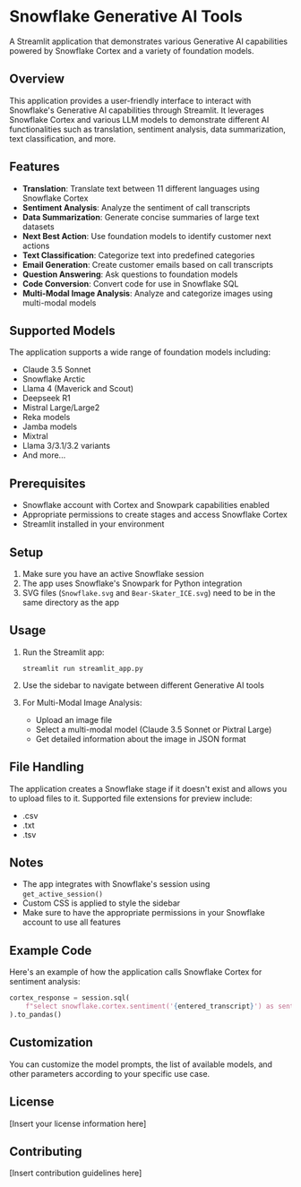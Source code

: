 # Snowflake Generative AI Tools

A Streamlit application that demonstrates various Generative AI capabilities powered by Snowflake Cortex and a variety of foundation models.

## Overview

This application provides a user-friendly interface to interact with Snowflake's Generative AI capabilities through Streamlit. It leverages Snowflake Cortex and various LLM models to demonstrate different AI functionalities such as translation, sentiment analysis, data summarization, text classification, and more.

## Features

- **Translation**: Translate text between 11 different languages using Snowflake Cortex
- **Sentiment Analysis**: Analyze the sentiment of call transcripts
- **Data Summarization**: Generate concise summaries of large text datasets
- **Next Best Action**: Use foundation models to identify customer next actions
- **Text Classification**: Categorize text into predefined categories
- **Email Generation**: Create customer emails based on call transcripts
- **Question Answering**: Ask questions to foundation models
- **Code Conversion**: Convert code for use in Snowflake SQL
- **Multi-Modal Image Analysis**: Analyze and categorize images using multi-modal models

## Supported Models

The application supports a wide range of foundation models including:

- Claude 3.5 Sonnet
- Snowflake Arctic
- Llama 4 (Maverick and Scout)
- Deepseek R1
- Mistral Large/Large2
- Reka models
- Jamba models
- Mixtral
- Llama 3/3.1/3.2 variants
- And more...

## Prerequisites

- Snowflake account with Cortex and Snowpark capabilities enabled
- Appropriate permissions to create stages and access Snowflake Cortex
- Streamlit installed in your environment

## Setup

1. Make sure you have an active Snowflake session
2. The app uses Snowflake's Snowpark for Python integration
3. SVG files (`Snowflake.svg` and `Bear-Skater_ICE.svg`) need to be in the same directory as the app

## Usage

1. Run the Streamlit app:
   ```
   streamlit run streamlit_app.py
   ```

2. Use the sidebar to navigate between different Generative AI tools

3. For Multi-Modal Image Analysis:
   - Upload an image file
   - Select a multi-modal model (Claude 3.5 Sonnet or Pixtral Large)
   - Get detailed information about the image in JSON format

## File Handling

The application creates a Snowflake stage if it doesn't exist and allows you to upload files to it. Supported file extensions for preview include:
- .csv
- .txt
- .tsv

## Notes

- The app integrates with Snowflake's session using `get_active_session()`
- Custom CSS is applied to style the sidebar
- Make sure to have the appropriate permissions in your Snowflake account to use all features

## Example Code

Here's an example of how the application calls Snowflake Cortex for sentiment analysis:

```python
cortex_response = session.sql(
    f"select snowflake.cortex.sentiment('{entered_transcript}') as sentiment"
).to_pandas()
```

## Customization

You can customize the model prompts, the list of available models, and other parameters according to your specific use case.

## License

[Insert your license information here]

## Contributing

[Insert contribution guidelines here]
